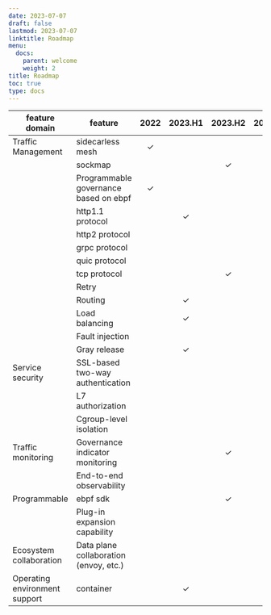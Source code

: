 ```yaml
---
date: 2023-07-07
draft: false
lastmod: 2023-07-07
linktitle: Roadmap
menu:
  docs:
    parent: welcome
    weight: 2
title: Roadmap
toc: true
type: docs
---
```

| feature domain                | feature                                | 2022 | 2023.H1 | 2023.H2 | 2024.H1 | 2024.H2 |
| ----------------------------- | -------------------------------------- | :--: | :-----: | :-----: | :-----: | :-----: |
| Traffic Management            | sidecarless mesh                       |  ✓   |         |         |         |         |
|                               | sockmap                                |      |         |    ✓    |         |         |
|                               | Programmable governance based on ebpf  |  ✓   |         |         |         |         |
|                               | http1.1 protocol                       |      |    ✓    |         |         |         |
|                               | http2 protocol                         |      |         |         |    ✓    |         |
|                               | grpc protocol                          |      |         |         |         |    ✓    |
|                               | quic protocol                          |      |         |         |         |         |
|                               | tcp protocol                           |      |         |    ✓    |         |         |
|                               | Retry                                  |      |         |         |    ✓    |         |
|                               | Routing                                |      |    ✓    |         |         |         |
|                               | Load balancing                         |      |    ✓    |         |         |         |
|                               | Fault injection                        |      |         |         |         |    ✓    |
|                               | Gray release                           |      |    ✓    |         |         |         |
| Service security              | SSL-based two-way authentication       |      |         |         |    ✓    |         |
|                               | L7 authorization                       |      |         |         |         |    ✓    |
|                               | Cgroup-level isolation                 |      |         |         |         |    ✓    |
| Traffic monitoring            | Governance indicator monitoring        |      |         |    ✓    |         |         |
|                               | End-to-end observability               |      |         |         |         |    ✓    |
| Programmable                  | ebpf sdk                               |      |         |    ✓    |         |         |
|                               | Plug-in expansion capability           |      |         |         |         |         |
| Ecosystem collaboration       | Data plane collaboration (envoy, etc.) |      |         |         |    ✓    |         |
| Operating environment support | container                              |      |    ✓    |         |         |         |